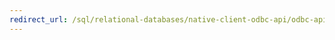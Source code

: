 ```yaml
---
redirect_url: /sql/relational-databases/native-client-odbc-api/odbc-api-implementation-details?toc=%2fsql%2frelational-databases%2fnative-client-odbc-api%2ftoc.json
---
```

